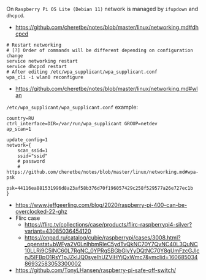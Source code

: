 On `Raspberry Pi OS Lite (Debian 11)` network is managed by `ifupdown` and `dhcpcd`.
* https://github.com/cheretbe/notes/blob/master/linux/networking.md#dhcpcd
```shell
# Restart networking
# [?] Order of commands will be different depending on configuration change 
service networking restart
service dhcpcd restart
# After editing /etc/wpa_supplicant/wpa_supplicant.conf
wpa_cli -i wlan0 reconfigure
```
* https://github.com/cheretbe/notes/blob/master/linux/networking.md#wlan

`/etc/wpa_supplicant/wpa_supplicant.conf` example:
```
country=RU
ctrl_interface=DIR=/var/run/wpa_supplicant GROUP=netdev
ap_scan=1

update_config=1
network={
	scan_ssid=1
	ssid="ssid"
	# password
	# https://github.com/cheretbe/notes/blob/master/linux/networking.md#wpa-psk
	psk=44116ea881531996d8a23af58b376d70f196057429c258f529577a26e727ec1b
}
```


* https://www.jeffgeerling.com/blog/2020/raspberry-pi-400-can-be-overclocked-22-ghz
* Flirc case
    * https://flirc.tv/collections/case/products/flirc-raspberrypi4-silver?variant=43085036454120
    * https://onpad.ru/catalog/cubie/raspberrypi/cases/3008.html?_openstat=bWFya2V0LnlhbmRleC5ydTvQkNC70Y7QvNC40L3QuNC10LLRi9C5INC60L7RgNC_0YPRgSBGbGlyYyDQtNC70Y8gUmFzcGJlcnJ5IFBpO1RsY1pJZklJQ0syelhUZVlHYjQxWmc7&ymclid=16068503486932583053300002
* https://github.com/TonyLHansen/raspberry-pi-safe-off-switch/
